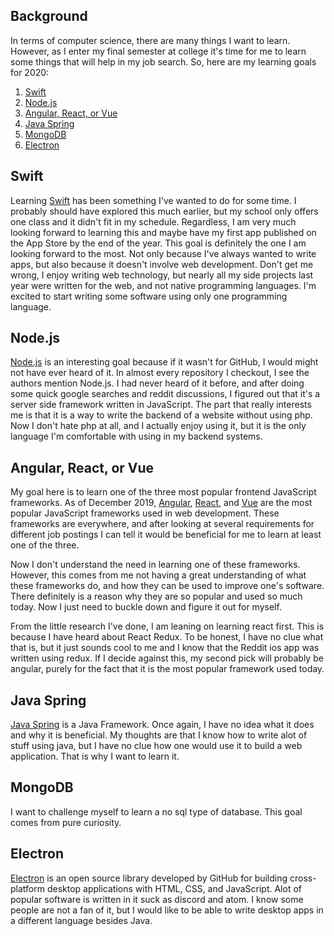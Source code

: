 ## Background

In terms of computer science, there are many things I want to learn. However, as I enter my final semester at college it's time for me to learn some things that will help in my job search. So, here are my learning goals for 2020:

1. [Swift](#swift)
2. [Node.js](#nodejs)
3. [Angular, React, or Vue](#angular-react-or-vue)
4. [Java Spring](#java-spring)
5. [MongoDB](#mongodb)
6. [Electron](#electron)

## Swift

Learning <a href="https://developer.apple.com/swift/" target="_blank">Swift</a> has been something I've wanted to do for some time. I probably should have explored this much earlier, but my school only offers one class and it didn't fit in my schedule. Regardless, I am very much looking forward to learning this and maybe have my first app published on the App Store by the end of the year. This goal is definitely the one I am looking forward to the most. Not only because I've always wanted to write apps, but also because it doesn't involve web development. Don't get me wrong, I enjoy writing web technology, but nearly all my side projects last year were written for the web, and not native programming languages. I'm excited to start writing some software using only one programming language.



## Node.js

<a href="https://nodejs.org/en/" target="_blank">Node.js</a> is an interesting goal because if it wasn't for GitHub, I would might not have ever heard of it. In almost every repository I checkout, I see the authors mention Node.js. I had never heard of it before, and after doing some quick google searches and reddit discussions, I figured out that it's a server side framework written in JavaScript. The part that really interests me is that it is a way to write the  backend of a website without using php. Now I don't hate php at all, and I actually enjoy using it, but it is the only language I'm comfortable with using in my backend systems.

## Angular, React, or Vue

My goal here is to learn one of the three most popular frontend JavaScript frameworks. As of December 2019, <a href="https://angular.io/" target="_blank">Angular</a>, <a href="https://reactjs.org/" target="_blank">React</a>, and <a href="https://vuejs.org/" target="_blank">Vue</a> are the most popular JavaScript frameworks used in web development. These frameworks are everywhere, and after looking at several requirements for different job postings I can tell it would be beneficial for me to learn at least one of the three. 

Now I don't understand the need in learning one of these frameworks. However, this comes from me not having a great understanding of what these frameworks do, and how they can be used to improve one's software. There definitely is a reason why they are so popular and used so much today. Now I just need to buckle down and figure it out for myself.

From the little research I've done, I am leaning on learning react first. This is because I have heard about React Redux. To be honest, I have no clue what that is, but it just sounds cool to me and I know that the Reddit ios app was written using redux. If I decide against this, my second pick will probably be angular, purely for the fact that it is the most popular framework used today.

## Java Spring

[Java Spring](https://spring.io/) is a Java Framework. Once again, I have no idea what it does and why it is beneficial. My thoughts are that I know how to write alot of stuff using java, but I have no clue how one would use it to build a web application. That is why I want to learn it. 


## MongoDB

I want to challenge myself to learn a no sql type of database. This goal comes from pure curiosity. 


## Electron

[Electron](https://electronjs.org/) is an open source library developed by GitHub for building cross-platform desktop applications with HTML, CSS, and JavaScript. Alot of popular software is written in it suck as discord and atom. I know some people are not a fan of it, but I would like to be able to write desktop apps in a different language besides Java. 

